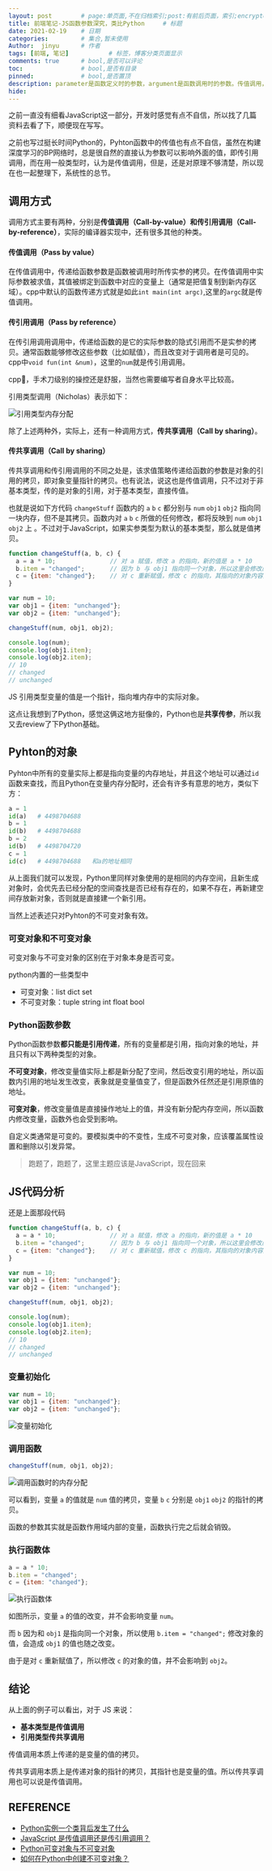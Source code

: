 ```yaml
---
layout: post        # page:单页面,不在归档索引;post:有前后页面，索引;encrypted:放protected文件夹中的加密文档
title: 前端笔记-JS函数参数深究，类比Python     # 标题
date: 2021-02-19    # 日期
categories:         # 集合,暂未使用
Author:  jinyu      # 作者
tags: [前端, 笔记]           # 标签，博客分类页面显示
comments: true      # bool,是否可以评论
toc:                # bool,是否有目录
pinned:             # bool,是否置顶
description: parameter是函数定义时的参数，argument是函数调用时的参数。传值调用，传引用调用。
hide: 
---
```


之前一直没有细看JavaScript这一部分，开发时感觉有点不自信，所以找了几篇资料去看了下，顺便现在写写。

之前也写过挺长时间Python的，Pyhton函数中的传值也有点不自信，虽然在构建深度学习的BP网络时，总是很自然的直接认为参数可以影响外面的值，即传引用调用，而在用一般类型时，认为是传值调用，但是，还是对原理不够清楚，所以现在也一起整理下，系统性的总节。

<!-- more -->

## 调用方式

调用方式主要有两种，分别是**传值调用（Call-by-value）**和**传引用调用（Call-by-reference）**，实际的编译器实现中，还有很多其他的种类。

#### 传值调用（Pass by value）

在传值调用中，传递给函数参数是函数被调用时所传实参的拷贝。在传值调用中实际参数被求值，其值被绑定到函数中对应的变量上（通常是把值复制到新内存区域）。cpp中默认的函数传递方式就是如此`int main(int argc)`,这里的`argc`就是传值调用。

#### 传引用调用（Pass by reference）

在传引用调用调用中，传递给函数的是它的实际参数的隐式引用而不是实参的拷贝。通常函数能够修改这些参数（比如赋值），而且改变对于调用者是可见的。cpp中`void fun(int &num)`，这里的`num`就是传引用调用。

cpp🐂，手术刀级别的操控还是舒服，当然也需要编写者自身水平比较高。

引用类型调用（Nicholas）表示如下：

![引用类型内存分配](https://i.loli.net/2021/02/19/TtGicokX6OunYPN.png)

除了上述两种外，实际上，还有一种调用方式，**传共享调用（Call by sharing）**。

####  传共享调用（Call by sharing）

传共享调用和传引用调用的不同之处是，该求值策略传递给函数的参数是对象的引用的拷贝，即对象变量指针的拷贝。也有说法，说这也是传值调用，只不过对于非基本类型，传的是对象的引用，对于基本类型，直接传值。

也就是说如下方代码 `changeStuff` 函数内的 `a` `b` `c` 都分别与 `num` `obj1` `obj2` 指向同一块内存，但不是其拷贝。函数内对 `a` `b` `c` 所做的任何修改，都将反映到 `num` `obj1` `obj2` 上 。不过对于JavaScript，如果实参类型为默认的基本类型，那么就是值拷贝。

```javascript
function changeStuff(a, b, c) {
  a = a * 10;               // 对 a 赋值，修改 a 的指向，新的值是 a * 10
  b.item = "changed";       // 因为 b 与 obj1 指向同一个对象，所以这里会修改原始对象 obj1.item 的内容
  c = {item: "changed"};    // 对 c 重新赋值，修改 c 的指向，其指向的对象内容是 {item: "changed"}
}

var num = 10;
var obj1 = {item: "unchanged"};
var obj2 = {item: "unchanged"};

changeStuff(num, obj1, obj2);

console.log(num);
console.log(obj1.item);    
console.log(obj2.item);
// 10
// changed
// unchanged
```

JS 引用类型变量的值是一个指针，指向堆内存中的实际对象。

这点让我想到了Python，感觉这俩这地方挺像的，Python也是**共享传参**，所以我又去review了下Python基础。

## Pyhton的对象

Pyhton中所有的变量实际上都是指向变量的内存地址，并且这个地址可以通过`id`函数来查找，而且Python在变量内存分配时，还会有许多有意思的地方，类似下方：

```python
a = 1
id(a)   # 4498704688
b = 1
id(b)   # 4498704688
b = 2
id(b)   # 4498704720
c = 1
id(c)   # 4498704688   和a的地址相同
```

从上面我们就可以发现，Python里同样对象使用的是相同的内存空间，且新生成对象时，会优先去已经分配的空间查找是否已经有存在的，如果不存在，再新建空间存放新对象，否则就是直接建一个新引用。

当然上述表述只对Pyhton的不可变对象有效。

### 可变对象和不可变对象

可变对象与不可变对象的区别在于对象本身是否可变。

python内置的一些类型中

- 可变对象：list dict set
- 不可变对象：tuple string int float bool

### Python函数参数

Python函数参数**都只能是引用传递**，所有的变量都是引用，指向对象的地址，并且只有以下两种类型的对象。

**不可变对象**，修改变量值实际上都是新分配了空间，然后改变引用的地址，所以函数内引用的地址发生改变，表象就是变量值变了，但是函数外任然还是引用原值的地址。

**可变对象**，修改变量值是直接操作地址上的值，并没有新分配内存空间，所以函数内修改变量，函数外也会受到影响。

自定义类通常是可变的。要模拟类中的不变性，生成不可变对象，应该覆盖属性设置和删除以引发异常。



> 跑题了，跑题了，这里主题应该是JavaScript，现在回来



## JS代码分析

还是上面那段代码

```javascript
function changeStuff(a, b, c) {
  a = a * 10;               // 对 a 赋值，修改 a 的指向，新的值是 a * 10
  b.item = "changed";       // 因为 b 与 obj1 指向同一个对象，所以这里会修改原始对象 obj1.item 的内容
  c = {item: "changed"};    // 对 c 重新赋值，修改 c 的指向，其指向的对象内容是 {item: "changed"}
}

var num = 10;
var obj1 = {item: "unchanged"};
var obj2 = {item: "unchanged"};

changeStuff(num, obj1, obj2);

console.log(num);
console.log(obj1.item);    
console.log(obj2.item);
// 10
// changed
// unchanged
```

### 变量初始化

```javascript
var num = 10;
var obj1 = {item: "unchanged"};
var obj2 = {item: "unchanged"};
```

![变量初始化](https://i.loli.net/2021/02/19/9b4rtpQGZ8U7SkR.png)

### 调用函数

```javascript
changeStuff(num, obj1, obj2);
```

![调用函数时的内存分配](https://i.loli.net/2021/02/19/35FSHtVZguDKikj.png)

可以看到，变量 `a` 的值就是 `num` 值的拷贝，变量 `b` `c` 分别是 `obj1` `obj2` 的指针的拷贝。

函数的参数其实就是函数作用域内部的变量，函数执行完之后就会销毁。

### 执行函数体

```JavaScript
a = a * 10;
b.item = "changed";
c = {item: "changed"};
```

![执行函数体](https://i.loli.net/2021/02/19/qj28Kl4k6DRfzhV.png)

如图所示，变量 `a` 的值的改变，并不会影响变量 `num`。

而 `b` 因为和 `obj1` 是指向同一个对象，所以使用 `b.item = "changed";` 修改对象的值，会造成 `obj1` 的值也随之改变。

由于是对 `c` 重新赋值了，所以修改 `c` 的对象的值，并不会影响到 `obj2`。

## 结论

从上面的例子可以看出，对于 JS 来说：

- **基本类型是传值调用**
- **引用类型传共享调用**

传值调用本质上传递的是变量的值的拷贝。

传共享调用本质上是传递对象的指针的拷贝，其指针也是变量的值。所以传共享调用也可以说是传值调用。

## REFERENCE

* [Python实例一个类背后发生了什么](https://segmentfault.com/a/1190000004420386)
* [JavaScript 是传值调用还是传引用调用？](https://github.com/nodejh/nodejh.github.io/issues/32)
* [Python可变对象与不可变对象](https://zhuanlan.zhihu.com/p/34395671)
* [如何在Python中创建不可变对象？](https://www.codenong.com/4828080/)

